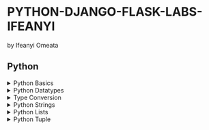 # PYTHON-DJANGO-FLASK-LABS-IFEANYI
by Ifeanyi Omeata

## Python

<details>
  <summary>Python Basics</summary>

  ### 1. Print String

  ```py
  print("Hello World!")
  print("Python is easy!")

  if __name__ == '__main__':
      print('Completed!')
  ```

  ```
  Hello World!
  Python is easy!
  Completed!
  ```

  ### 2. Use Comments

  ```py
  """This is a multi-line comment
  Author: Ifeanyi omeata
  Date: 2025
  """
  
  # This is a sample Python script.
  print("Hello World!")
  print("Python is easy!")
  
  # Press the green button in the gutter to run the script.
  if __name__ == '__main__':
      print('Completed!')
  ```

  ```
  Hello World!
  Python is easy!
  Completed!
  ```

</details>

<details>
  <summary>Python Datatypes</summary>

  ### 1. NoneType
  - [ ] NoneType: an object that does not contain any value
  
  ```py
  #NoneType
  a = None
  print(a)
  print(type(a))
  ```

  ```
  None
  <class 'NoneType'>
  ```

  ### 2. Numeric-Integer

  ```py
  #Numeric-Integer
  a1 = 11
  b1 = 100
  c1 = -66
  print(a1,b1,c1)
  ```

  ```
  11 100 -66
  ```

  ### 3. Numeric-Floating Point (float)

  ```py
  #Numeric-Floating Point (float)
  a2 = 33.5
  b2 = -25.8
  print(a2,b2)
  ```

  ```
  33.5 -25.8
  ```

  ### 4. Numeric-Complex

  ```py
  #Numeric-Complex
  a3 = 3+5j
  print(a3)
  print(type(a3))
  ```

  ```
  (3+5j)
  <class 'complex'>
  ```

  ### 5. Numeric-Binary

  ```py
  #Numeric-Binary
  a4=0B1010
  print(a4)
  print(type(a4))
  ```

  ```
  10
  <class 'int'>
  ```

  ### 6. Numeric-Hexadecimal

  ```py
  #Numeric-Hexadecimal
  a5=0XFF
  print(a5)
  print(type(a5))
  ```

  ```
  255
  <class 'int'>
  ```

  ### 7. Boolean

  ```py
  #Boolean
  a6 = True
  b6 = False
  print(a6,b6)
  print(9>8)
  print(type(a6))
  ```

  ```
  True False
  True
  <class 'bool'>
  ```

</details>

<details>
  <summary>Type Conversion</summary>

  ### 1. Floating Point to Integer

  ```py
  #Floating Point to Integer
  a1=33.5
  b1=int(a1)
  print(b1)
  print(type(b1))
  ```

  ```
  33
  <class 'int'>
  ```

  ### 2. String to Floating Point

  ```py
  #String to Floating Point
  a2="22.5"
  b2=float(a2)
  print(b2)
  print(type(b2))
  ```

  ```
  22.5
  <class 'float'>
  ```

  ### 3. Integer to Binary

  ```py
  #Integer to Binary
  a3=10
  b3=bin(a3)
  print(b3)
  print(type(b3))
  ```

  ```
  0b1010
  <class 'str'>
  ```

</details>

<details>
  <summary>Python Strings</summary>

  ### 1. String Basics

  ```py
  s1="You are a good person"
  print(s1)
  
  s2="""
  You are a great person
  You are a nice person
  """
  print(s2)
  ```

  ```
  You are a good person

  You are a great person
  You are a nice person
  ```

  ### 2. String Membership

  ```py
  s1="You are a good person"
  print(s1)

  #membership
  print("good" in s1)
  print("bad" in s1)
  ```

  ```
  You are a good person

  True
  False
  ```

  ### 3. String Length

  ```py
  s1="You are a good person"
  print(s1)
  
  #length
  print(len(s1))
  ```

  ```
  You are a good person

  21
  ```

  ### 4. String Concatenation

  ```py
  #concatenation
  s3="I love"
  s4="Python"
  s5=s3+s4
  print(s5)
  ```

  ```
  I lovePython
  ```

  ### 5. String Repetition

  ```py
  #repetition
  s6="Hello"
  s7=s6*3
  print(s7)
  ```

  ```
  HelloHelloHello
  ```

  ### 6. String Slicing

  ```py
  s1="You are a good person"

  #slicing
  print(s1[0])
  print(s1[0:])
  print(s1[:7])
  print(s1[0:6])
  print(s1[0:7:2])
  print(s1[-3:-1])
  print(s1[15::-1])
  print(s1[::-1])
  ```

  ```
  Y
  You are a good person
  You are
  You ar
  Yuae
  so
  p doog a era uoY
  nosrep doog a era uoY
  ```

  ### 7. String Strip

  ```py
  #string strip
  s2="   You are a good person   "
  print(s2.strip())
  print(s2.lstrip())
  print(s2.rstrip())
  ```

  ```
  You are a good person
  You are a good person   
     You are a good person
  ```

  ### 8. String Replace

  ```py
  #string replace
  s3="You are a good person"
  print(s3.replace("good","tall"))
  ```

  ```
  You are a tall person
  ```

  ### 9. String Split

  ```py
  #string split
  s4="You are a good person"
  print(s4.split())
  ```

  ```
  ['You', 'are', 'a', 'good', 'person']
  ```

  ### 10. String Join

  ```py
  #string join
  s5="You are a good person"
  print(" ".join(s5))
  ```

  ```
  Y o u   a r e   a   g o o d   p e r s o n
  ```

  ### 11. String Format

  ```py
  #string format
  s6="You are a good person"
  print(f"Hey! {s6}")
  ```

  ```
  Hey! You are a good person
  ```

  ### 12. String Count

  ```py
  #string count
  s7="You are a good person"
  print(s7.count("a"))
  ```

  ```
  2
  ```

  ### 13. String Find

  ```py
  #string find
  s8="You are a good person"
  print(s8.find("good"))
  print(s8.find("good", 2, 14))
  print(s8.find("good", 2, 10))
  ```

  ```
  10
  10
  -1
  ```

  ### 14. String Index

  ```py
  #string index
  s9="You are a good person"
  print(s9.index("good"))
  ```

  ```
  10
  ```

  ### 15. String Isalnum

  ```py
  #string isalnum
  s10="person123"
  print(s10.isalnum())
  ```

  ```
  True
  ```

  ### 16. String Isalpha

  ```py
  #string isalpha
  s11="person"
  print(s11.isalpha())
  ```

  ```
  True
  ```

  ### 17. String Isdigit

  ```py
  #string isdigit
  s12="123"
  print(s12.isdigit())
  ```

  ```
  True
  ```

  ### 18. String Islower

  ```py
  #string islower
  s13="person"
  print(s13.islower())
  ```

  ```
  True
  ```

  ### 19. String Isupper

  ```py
  #string isupper
  s14="PERSON"
  print(s14.isupper())
  ```

  ```
  True
  ```

  ### 20. String Isspace

  ```py
  #string isspace
  s15="  "
  print(s15.isspace())
  ```

  ```
  True
  ```

  ### 21. String Istitle

  ```py
  #string istitle
  s16="Person"
  print(s16.istitle())
  ```

  ```
  True
  ```

</details>



<details>
  <summary>Python Lists</summary>

  ### 1. List Basics

  ```py
  # List basics
  my_list = [10, 20, "Ifeanyi", -10, 30.5]
  print(my_list)
  ```

  ```
  [10, 20, 'Ifeanyi', -10, 30.5]
  ```

  ### 2. List Length

  ```py
  # List length
  my_list = [10, 20, "Ifeanyi", -10, 30.5]
  print(len(my_list))
  ```

  ```
  5
  ```

  ### 3. List Index

  ```py
  # List index
  my_list = [10, 20, "Ifeanyi", -10, 30.5]
  print(my_list[0], my_list[2])
  ```

  ```
  10 Ifeanyi
  ```

  ### 4. List Slicing

  ```py
  # List slicing
  my_list = [10, 20, "Ifeanyi", -10, 30.5]
  print(my_list[2:5])
  ```

  ```
  ['Ifeanyi', -10, 30.5]
  ```

  ### 5. List Multiplication

  ```py
  # List multiplication
  my_list = [10, 20, "Ifeanyi", -10, 30.5]
  print(my_list * 2)
  ```

  ```
  [10, 20, 'Ifeanyi', -10, 30.5, 10, 20, 'Ifeanyi', -10, 30.5]
  ```

  ### 6. List Extend

  ```py
  # List extend
  my_list = [10, 20, "Ifeanyi", -10, 30.5]
  my_list.extend([1, 2, 3])
  print(my_list)
  ```

  ```
  [10, 20, 'Ifeanyi', -10, 30.5, 1, 2, 3]
  ```

  ### 7. List Append

  ```py
  # List append
  my_list = [10, 20, "Ifeanyi", -10, 30.5]
  my_list.append("James")
  print(my_list)
  ```

  ```
  [10, 20, 'Ifeanyi', -10, 30.5, 'James']
  ```

  ### 8. List Insert

  ```py
  # List insert
  my_list = [10, 20, "Ifeanyi", -10, 30.5]
  my_list.insert(0, 99)
  print(my_list)
  ```

  ```
  [99, 10, 20, 'Ifeanyi', -10, 30.5]
  ```

  ### 9. List Remove

  ```py
  # List remove
  my_list = [10, 20, "Ifeanyi", -10, 30.5]
  my_list.remove(30.5)
  print(my_list)
  ```

  ```
  [10, 20, 'Ifeanyi', -10]
  ```

  ### 10. List Pop

  ```py
  # List pop
  my_list = [10, 20, "Ifeanyi", -10, 30.5]
  my_list.pop()
  print(my_list)
  ```

  ```
  [10, 20, 'Ifeanyi', -10]
  ```

  ### 11. List Clear

  ```py
  # List clear
  my_list = [10, 20, "Ifeanyi", -10, 30.5]
  my_list.clear()
  print(my_list)
  ```

  ```
  []
  ```

  ### 12. List Sort

  ```py
  # List sort
  my_list = ["10", "20", "Ifeanyi", "-10", "30.5"]
  my_list.sort()
  print(my_list)
  ```

  ```
  ['-10', '10', '20', '30.5', 'Ifeanyi']
  ```

  ### 13. List Reverse-Sort

  ```py
  # List reverse-sort
  my_list = ["10", "20", "Ifeanyi", "-10", "30.5"]
  my_list.sort(reverse=True)
  print(my_list)
  ```

  ```
  ['Ifeanyi', '30.5', '20', '10', '-10']
  ```

  ### 14. List Reverse

  ```py
  # List reverse
  my_list = [10, 20, "Ifeanyi", -10, 30.5]
  my_list.reverse()
  print(my_list)
  ```

  ```
  [30.5, -10, 'Ifeanyi', 20, 10]
  ```

  ### 15. List Copy

  ```py
  # List copy
  my_list = [10, 20, "Ifeanyi", -10, 30.5]
  my_new_list = my_list.copy()
  print(my_new_list)
  ```

  ```
  [10, 20, 'Ifeanyi', -10, 30.5]
  ```

  ### 16. List Max and min

  ```py
  # List Max and min
  my_list = [10, 20, -10, 30.5]
  print(max(my_list), min(my_list))
  ```

  ```
  30.5 -10
  ```

  ### 17. List to Tuple

  ```py
  # List to Tuple
  my_list = [10, 20, "Ifeanyi", -10, 30.5]
  my_tuple = tuple(my_list)
  print(my_tuple)
  ```

  ```
  (10, 20, 'Ifeanyi', -10, 30.5)
  ```

  ### 18. Tuple to List

  ```py
  # Tuple to List
  my_tuple = (10, 20, "Ifeanyi", -10, 30.5)
  my_list = list(my_tuple)
  print(my_list)
  ```

  ```
  [10, 20, 'Ifeanyi', -10, 30.5]
  ```

  ### 19. List to String

  ```py
  # List to String
  my_list = [10, 20, "Ifeanyi", -10, 30.5]
  my_string = ", ".join(str(item) for item in my_list)
  print(my_string)
  ```

  ```
  10, 20, Ifeanyi, -10, 30.5
  ```

  ### 20. String to List

  ```py
  # String to List
  my_string = "10, 20, Ifeanyi, -10, 30.5"
  my_list = my_string.split(", ")
  print(my_list)
  ```

  ```
  ['10', '20', 'Ifeanyi', '-10', '30.5']
  ```

  ### 21. List to Dictionary

  ```py
  # List to Dictionary
  my_list = [("a", 10), ("b", 20), ("c", 30)]
  my_dict = dict(my_list)
  print(my_dict)

  my_list = [10, 20, "Ifeanyi", -10, 30.5]
  my_dict = {item: index for index, item in enumerate(my_list)}
  print(my_dict)
  ```

  ```
  {'a': 10, 'b': 20, 'c': 30}
  {10: 0, 20: 1, 'Ifeanyi': 2, -10: 3, 30.5: 4}
  ```

  ### 22. Dictionary to List

  ```py
  # Dictionary to List
  my_dict = {"a": 10, "b": 20, "c": 30}
  my_list = list(my_dict.items())
  print(my_list)
  
  my_dict = {"a": 10, "b": 20, "c": 30}
  my_list = list(my_dict.values())
  print(my_list)
  
  my_dict = {"a": 10, "b": 20, "c": 30}
  my_list = list(my_dict.keys())
  print(my_list)
  ```

  ```
  [('a', 10), ('b', 20), ('c', 30)]
  [10, 20, 30]
  ['a', 'b', 'c']
  ```

  ### 23. List to Set

  ```py
  # List to Set
  my_list = [10, 20, "Ifeanyi", -10, 30.5]
  my_set = set(my_list)
  print(my_set)
  ```

  ```
  {10, 'Ifeanyi', 20, -10, 30.5}
  ```

  ### 24. List Max and min

  ```py
  # List Max and min
  my_list = [10, 20, -10, 30.5]
  print(max(my_list), min(my_list))
  ```

  ```
  30.5 -10
  ```

  ### 24. List Max and min

  ```py
  # List Max and min
  my_list = [10, 20, -10, 30.5]
  print(max(my_list), min(my_list))
  ```

  ```
  30.5 -10
  ```

  ### 24. List Max and min

  ```py
  # List Max and min
  my_list = [10, 20, -10, 30.5]
  print(max(my_list), min(my_list))
  ```

  ```
  30.5 -10
  ```

  ### 24. List Max and min

  ```py
  # List Max and min
  my_list = [10, 20, -10, 30.5]
  print(max(my_list), min(my_list))
  ```

  ```
  30.5 -10
  ```

  ### 24. List Max and min

  ```py
  # List Max and min
  my_list = [10, 20, -10, 30.5]
  print(max(my_list), min(my_list))
  ```

  ```
  30.5 -10
  ```

  ### 24. List Max and min

  ```py
  # List Max and min
  my_list = [10, 20, -10, 30.5]
  print(max(my_list), min(my_list))
  ```

  ```
  30.5 -10
  ```

</details>

<details>
  <summary>Python Tuple</summary>

  ### 1. Tuple Basics

  ```py
  # List basics
  my_list = [10, 20, "Ifeanyi", -10, 30.5]
  print(my_list)
  ```

  ```
  [10, 20, 'Ifeanyi', -10, 30.5]
  ```

  ### 1. Tuple Basics

  ```py
  # List basics
  my_list = [10, 20, "Ifeanyi", -10, 30.5]
  print(my_list)
  ```

  ```
  [10, 20, 'Ifeanyi', -10, 30.5]
  ```

  ### 1. Tuple Basics

  ```py
  # List basics
  my_list = [10, 20, "Ifeanyi", -10, 30.5]
  print(my_list)
  ```

  ```
  [10, 20, 'Ifeanyi', -10, 30.5]
  ```

  ### 1. Tuple Basics

  ```py
  # List basics
  my_list = [10, 20, "Ifeanyi", -10, 30.5]
  print(my_list)
  ```

  ```
  [10, 20, 'Ifeanyi', -10, 30.5]
  ```

  ### 1. Tuple Basics

  ```py
  # List basics
  my_list = [10, 20, "Ifeanyi", -10, 30.5]
  print(my_list)
  ```

  ```
  [10, 20, 'Ifeanyi', -10, 30.5]
  ```

  ### 1. Tuple Basics

  ```py
  # List basics
  my_list = [10, 20, "Ifeanyi", -10, 30.5]
  print(my_list)
  ```

  ```
  [10, 20, 'Ifeanyi', -10, 30.5]
  ```

  ### 1. Tuple Basics

  ```py
  # List basics
  my_list = [10, 20, "Ifeanyi", -10, 30.5]
  print(my_list)
  ```

  ```
  [10, 20, 'Ifeanyi', -10, 30.5]
  ```

  ### 1. Tuple Basics

  ```py
  # List basics
  my_list = [10, 20, "Ifeanyi", -10, 30.5]
  print(my_list)
  ```

  ```
  [10, 20, 'Ifeanyi', -10, 30.5]
  ```

  ### 1. Tuple Basics

  ```py
  # List basics
  my_list = [10, 20, "Ifeanyi", -10, 30.5]
  print(my_list)
  ```

  ```
  [10, 20, 'Ifeanyi', -10, 30.5]
  ```

  ### 1. Tuple Basics

  ```py
  # List basics
  my_list = [10, 20, "Ifeanyi", -10, 30.5]
  print(my_list)
  ```

  ```
  [10, 20, 'Ifeanyi', -10, 30.5]
  ```

  ### 1. Tuple Basics

  ```py
  # List basics
  my_list = [10, 20, "Ifeanyi", -10, 30.5]
  print(my_list)
  ```

  ```
  [10, 20, 'Ifeanyi', -10, 30.5]
  ```

  ### 1. Tuple Basics

  ```py
  # List basics
  my_list = [10, 20, "Ifeanyi", -10, 30.5]
  print(my_list)
  ```

  ```
  [10, 20, 'Ifeanyi', -10, 30.5]
  ```

  ### 1. Tuple Basics

  ```py
  # List basics
  my_list = [10, 20, "Ifeanyi", -10, 30.5]
  print(my_list)
  ```

  ```
  [10, 20, 'Ifeanyi', -10, 30.5]
  ```

  ### 1. Tuple Basics

  ```py
  # List basics
  my_list = [10, 20, "Ifeanyi", -10, 30.5]
  print(my_list)
  ```

  ```
  [10, 20, 'Ifeanyi', -10, 30.5]
  ```

  ### 1. Tuple Basics

  ```py
  # List basics
  my_list = [10, 20, "Ifeanyi", -10, 30.5]
  print(my_list)
  ```

  ```
  [10, 20, 'Ifeanyi', -10, 30.5]
  ```

  ### 1. Tuple Basics

  ```py
  # List basics
  my_list = [10, 20, "Ifeanyi", -10, 30.5]
  print(my_list)
  ```

  ```
  [10, 20, 'Ifeanyi', -10, 30.5]
  ```

  ### 1. Tuple Basics

  ```py
  # List basics
  my_list = [10, 20, "Ifeanyi", -10, 30.5]
  print(my_list)
  ```

  ```
  [10, 20, 'Ifeanyi', -10, 30.5]
  ```

  ### 1. Tuple Basics

  ```py
  # List basics
  my_list = [10, 20, "Ifeanyi", -10, 30.5]
  print(my_list)
  ```

  ```
  [10, 20, 'Ifeanyi', -10, 30.5]
  ```

  ### 1. Tuple Basics

  ```py
  # List basics
  my_list = [10, 20, "Ifeanyi", -10, 30.5]
  print(my_list)
  ```

  ```
  [10, 20, 'Ifeanyi', -10, 30.5]
  ```

  ### 1. Tuple Basics

  ```py
  # List basics
  my_list = [10, 20, "Ifeanyi", -10, 30.5]
  print(my_list)
  ```

  ```
  [10, 20, 'Ifeanyi', -10, 30.5]
  ```

</details>















